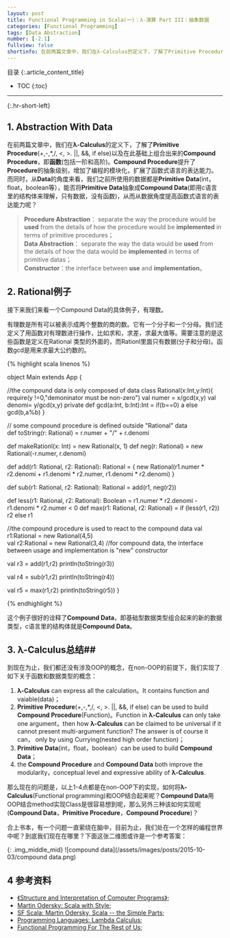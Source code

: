 ```yaml
---
layout: post
title: Functional Programming in Scala(一)：λ-演算 Part III：抽象数据 
categories: [Functional Programming]
tags: [Data Abstraction]
number: [-2.1]
fullview: false
shortinfo: 在前两篇文章中，我们在λ-Calculus的定义下，了解了Primitive Procedure(”+,-,*,/, <, >,||, &&, if else“) 以及在此基础上组合出来的Compound Procedure，即函数(包括一阶和高阶)。Compound Procedure提升了Procedure的抽象级别，增加了编程的模块化，扩展了函数式语言的表达能力。而同时，从Data的角度来看，我们之前所使用的数据都是Primitive Data(int，float，boolean等），能否将Primitive Data抽象成Compound Data(即用c语言里的结构体来理解，只有数据，没有函数)，从而从数据角度提高函数式语言的表达能力呢？
---
```

目录
{:.article_content_title}


* TOC
{:toc}

---
{:.hr-short-left}

## 1. Abstraction With Data ##

在前两篇文章中，我们在**λ-Calculus**的定义下，了解了**Primitive Procedure**(+,-,*,/, <, >. 
||, &&, if else)以及在此基础上组合出来的**Compound Procedure**，即**函数**(包括一阶和高阶)。**Compound Procedure**提升了**Procedure**的抽象级别，增加了编程的模块化，扩展了函数式语言的表达能力。而同时，从**Data**的角度来看，我们之前所使用的数据都是**Primitive Data**(int，float，boolean等），能否将**Primitive Data**抽象成**Compound Data**(即用c语言里的结构体来理解，只有数据，没有函数)，从而从数据角度提高函数式语言的表达能力呢？


>**Procedure Abstraction**： separate the way the procedure would be **used** from the details of how the procedure would be **implemented** in terms of primitive procedures；<br/>
**Data Abstraction**： separate the way the data would be **used** from the details of how the data would be **implemented** in terms of primitive datas；<br/>
**Constructor**：the interface between **use** and **implementation**。

## 2. Rational例子 ##

接下来我们来看一个Compound Data的具体例子，有理数。

有理数是所有可以被表示成两个整数的商的数。它有一个分子和一个分母。我们还定义了用函数对有理数进行操作，比如求和，求差，求最大值等。需要注意的是这些函数是定义在Rational 类型的外面的，而Rationl里面只有数据(分子和分母)。函数gcd是用来求最大公约数的。

{% highlight scala linenos %}

object Main extends App {

  //the compound data is only composed of data
  class Rational(x:Int,y:Int){  
    require(y !=0,"demoninator must be non-zero")
    val numer = x/gcd(x,y)
    val denomi= y/gcd(x,y)
    private def gcd(a:Int, b:Int):Int = if(b==0) a else gcd(b,a%b)
  }
  
  
  // some compound procedure is defined outside "Rational" data  
  def toString(r: Rational) = r.numer + "/" + r.denomi

  def makeRationl(x: Int) = new Rational(x, 1)
  def neg(r: Rational) = new Rational(-r.numer, r.denomi)

  def add(r1: Rational, r2: Rational): Rational = {
    new Rational(r1.numer * r2.denomi + r1.denomi * r2.numer, r1.denomi * r2.denomi)
  }

  def sub(r1: Rational, r2: Rational): Rational = add(r1, neg(r2))

  def less(r1: Rational, r2: Rational): Boolean = r1.numer * r2.denomi - r1.denomi * r2.numer < 0
  def max(r1: Rational, r2: Rational) = if (less(r1, r2)) r2 else r1
  
  
  //the compound procedure is used to react to the compound data
  val r1:Rational = new Rational(4,5)  
  val r2:Rational = new Rational(3,4)
  //for compound data, the interface between usage and implementation is "new" constructor
  
  
  val r3 = add(r1,r2)
  println(toString(r3))
  
  val r4 = sub(r1,r2)
  println(toString(r4))
    
  val r5 = max(r1,r2)
  println(toString(r5))
}

{% endhighlight %}

这个例子很好的诠释了**Compound Data**，即基础型数据类型组合起来的新的数据类型，c语言里的结构体就是**Compound Data**。


## 3. λ-Calculus总结##

到现在为止，我们都还没有涉及OOP的概念，在non-OOP的前提下，我们实现了如下关于函数和数据类型的概念：

1. **λ-Calculus** can express all the calculation。It contains function and vaiable(data)；
2. **Primitive Procedure**(+,-,*,/, <, >. 
||, &&, if else) can be used to build **Compound Procedure**(Function)。Function in **λ-Calculus** can only take one argument，then how **λ-Calculus** can be claimed to be universal if it cannot present multi-argument function? The answer is of course it can， only by using Currying(nested high order function)；
3. **Primitive Data**(int，float，boolean）can be used to build **Compound Data**；
4. the **Compound Procedure** and **Compound Data** both improve the modularity，conceptual level and expressive ability of **λ-Calculus**.


那么现在的问题是，以上1-4点都是在non-OOP下的实现，如何将**λ-Calculus**(Functional programming)和OOP结合起来呢？**Compound Data**用OOP结合method实现Class是很容易想到呢，那么另外三种该如何实现呢(**Compound Data**，**Primitive Procedure**，**Compound Procedure**)？

合上书本，有一个问题一直萦绕在脑中，目前为止，我们处在一个怎样的编程世界中呢？到底我们现在在哪里？下面这张二维图或许是一个参考答案：

{: .img_middle_mid}
![compound data](/assets/images/posts/2015-10-03/compound data.png)



## 4 参考资料 ##
- [《Structure and Interpretation of Computer Programs》](https://mitpress.mit.edu/sicp/full-text/book/book.html);
- [Martin Odersky: Scala with Style](https://www.youtube.com/watch?v=kkTFx3-duc8);
- [SF Scala: Martin Odersky, Scala -- the Simple Parts](https://www.youtube.com/watch?v=ecekSCX3B4Q);
- [Programming Languages: Lambda Calculus](https://www.youtube.com/watch?v=v1IlyzxP6Sg);
- [Functional Programming For The Rest of Us](http://www.defmacro.org/ramblings/fp.html);



